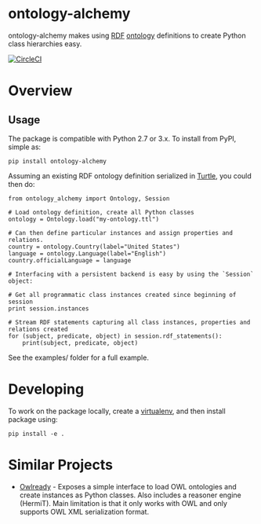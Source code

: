 # ontology-alchemy

ontology-alchemy makes using [RDF](https://en.wikipedia.org/wiki/Resource_Description_Framework) [ontology](https://en.wikipedia.org/wiki/Ontology_(information_science)) definitions to create Python class hierarchies easy.

[![CircleCI](https://circleci.com/gh/globality-corp/ontology-alchemy/tree/develop.svg?style=svg)](https://circleci.com/gh/globality-corp/ontology-alchemy/tree/develop)

# Overview

## Usage

The package is compatible with Python 2.7 or 3.x. To install from PyPI, simple as:

    pip install ontology-alchemy

Assuming an existing RDF ontology definition serialized in [Turtle](https://en.wikipedia.org/wiki/Turtle_(syntax)), you could then do:

    from ontology_alchemy import Ontology, Session

    # Load ontology definition, create all Python classes
    ontology = Ontology.load("my-ontology.ttl")

    # Can then define particular instances and assign properties and relations.
    country = ontology.Country(label="United States")
    language = ontology.Language(label="English")
    country.officialLanguage = language

    # Interfacing with a persistent backend is easy by using the `Session` object:

    # Get all programmatic class instances created since beginning of session
    print session.instances

    # Stream RDF statements capturing all class instances, properties and relations created
    for (subject, predicate, object) in session.rdf_statements():
        print(subject, predicate, object)

See the examples/ folder for a full example.

# Developing

To work on the package locally, create a [virtualenv](http://docs.python-guide.org/en/latest/dev/virtualenvs/), and then install package using:

    pip install -e .

# Similar Projects

* [Owlready](http://pythonhosted.org/Owlready/index.html) - Exposes a simple interface to load OWL ontologies and create instances as Python classes. Also includes a reasoner engine (HermiT). Main limitation is that it only works with OWL and only supports OWL XML serialization format.
